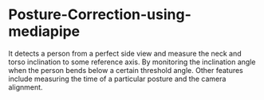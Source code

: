 # Posture-Correction-using-mediapipe
It detects a person from a perfect side view and measure the neck and torso inclination to some reference axis. By monitoring the inclination angle when the person bends below a certain threshold angle. Other features include measuring the time of a particular posture and the camera alignment.
